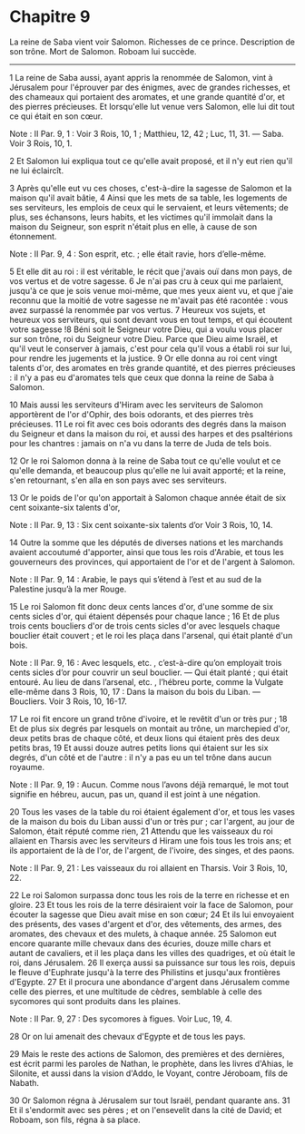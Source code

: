 # Chapitre 9

La reine de Saba vient voir Salomon.
Richesses de ce prince.
Description de son trône.
Mort de Salomon.
Roboam lui succède.

***

1 La reine de Saba aussi, ayant appris la renommée de Salomon, vint à Jérusalem pour l'éprouver par des énigmes, avec de grandes richesses, et des chameaux qui portaient des aromates, et une grande quantité d'or, et des pierres précieuses. Et lorsqu'elle lut venue vers Salomon, elle lui dit tout ce qui était en son cœur.

<span class="bible-note">Note : </span> II Par. 9, 1 : Voir 3 Rois, 10, 1 ; Matthieu, 12, 42 ; Luc, 11, 31. ― Saba. Voir 3 Rois, 10, 1.

2 Et Salomon lui expliqua tout ce qu'elle avait proposé, et il n'y eut rien qu'il ne lui éclaircît.


3 Après qu'elle eut vu ces choses, c'est-à-dire la sagesse de Salomon et la maison qu'il avait bâtie, 4 Ainsi que les mets de sa table, les logements de ses serviteurs, les emplois de ceux qui le servaient, et leurs vêtements; de plus, ses échansons, leurs habits, et les victimes qu'il immolait dans la maison du Seigneur, son esprit n'était plus en elle, à cause de son étonnement.

<span class="bible-note">Note : </span> II Par. 9, 4 : Son esprit, etc. ; elle était ravie, hors d’elle-même.

5 Et elle dit au roi : il est véritable, le récit que j'avais ouï dans mon pays, de vos vertus et de votre sagesse. 6 Je n'ai pas cru à ceux qui me parlaient, jusqu'à ce que je sois venue moi-même, que mes yeux aient vu, et que j'aie reconnu que la moitié de votre sagesse ne m'avait pas été racontée : vous avez surpassé la renommée par vos vertus. 7 Heureux vos sujets, et heureux vos serviteurs, qui sont devant vous en tout temps, et qui écoutent votre sagesse !8 Béni soit le Seigneur votre Dieu, qui a voulu vous placer sur son trône, roi du Seigneur votre Dieu. Parce que Dieu aime Israël, et qu'il veut le conserver à jamais, c'est pour cela qu'il vous a établi roi sur lui, pour rendre les jugements et la justice. 9 Or elle donna au roi cent vingt talents d'or, des aromates en très grande quantité, et des pierres précieuses : il n'y a pas eu d'aromates tels que ceux que donna la reine de Saba à Salomon.


10 Mais aussi les serviteurs d'Hiram avec les serviteurs de Salomon apportèrent de l'or d'Ophir, des bois odorants, et des pierres très précieuses. 11 Le roi fit avec ces bois odorants des degrés dans la maison du Seigneur et dans la maison du roi, et aussi des harpes et des psaltérions pour les chantres : jamais on n'a vu dans la terre de Juda de tels bois.


12 Or le roi Salomon donna à la reine de Saba tout ce qu'elle voulut et ce qu'elle demanda, et beaucoup plus qu'elle ne lui avait apporté; et la reine, s'en retournant, s'en alla en son pays avec ses serviteurs.


13 Or le poids de l'or qu'on apportait à Salomon chaque année était de six cent soixante-six talents d'or,

<span class="bible-note">Note : </span> II Par. 9, 13 : Six cent soixante-six talents d’or Voir 3 Rois, 10, 14.

14 Outre la somme que les députés de diverses nations et les marchands avaient accoutumé d'apporter, ainsi que tous les rois d'Arabie, et tous les gouverneurs des provinces, qui apportaient de l'or et de l'argent à Salomon.

<span class="bible-note">Note : </span> II Par. 9, 14 : Arabie, le pays qui s’étend à l’est et au sud de la Palestine jusqu’à la mer Rouge.


15 Le roi Salomon fit donc deux cents lances d'or, d'une somme de six cents sicles d'or, qui étaient dépensés pour chaque lance ; 16 Et de plus trois cents boucliers d'or de trois cents sicles d'or avec lesquels chaque bouclier était couvert ; et le roi les plaça dans l'arsenal, qui était planté d'un bois.

<span class="bible-note">Note : </span> II Par. 9, 16 : Avec lesquels, etc. , c’est-à-dire qu’on employait trois cents sicles d’or pour couvrir un seul bouclier. ― Qui était planté ; qui était entouré. Au lieu de dans l’arsenal, etc. , l’hébreu porte, comme la Vulgate elle-même dans 3 Rois, 10, 17 : Dans la maison du bois du Liban. ― Boucliers. Voir 3 Rois, 10, 16-17.


17 Le roi fit encore un grand trône d'ivoire, et le revêtit d'un or très pur ; 18 Et de plus six degrés par lesquels on montait au trône, un marchepied d'or, deux petits bras de chaque côté, et deux lions qui étaient près des deux petits bras, 19 Et aussi douze autres petits lions qui étaient sur les six degrés, d'un côté et de l'autre : il n'y a pas eu un tel trône dans aucun royaume.

<span class="bible-note">Note : </span> II Par. 9, 19 : Aucun. Comme nous l’avons déjà remarqué, le mot tout signifie en hébreu, aucun, pas un, quand il est joint à une négation.


20 Tous les vases de la table du roi étaient également d'or, et tous les vases de la maison du bois du Liban aussi d'un or très pur ; car l'argent, au jour de Salomon, était réputé comme rien, 21 Attendu que les vaisseaux du roi allaient en Tharsis avec les serviteurs d Hiram une fois tous les trois ans; et ils apportaient de là de l'or, de l'argent, de l'ivoire, des singes, et des paons.

<span class="bible-note">Note : </span> II Par. 9, 21 : Les vaisseaux du roi allaient en Tharsis. Voir 3 Rois, 10, 22.


22 Le roi Salomon surpassa donc tous les rois de la terre en richesse et en gloire. 23 Et tous les rois de la terre désiraient voir la face de Salomon, pour écouter la sagesse que Dieu avait mise en son cœur; 24 Et ils lui envoyaient des présents, des vases d'argent et d'or, des vêtements, des armes, des aromates, des chevaux et des mulets, à chaque année. 25 Salomon eut encore quarante mille chevaux dans des écuries, douze mille chars et autant de cavaliers, et il les plaça dans les villes des quadriges, et où était le roi, dans Jérusalem. 26 Il exerça aussi sa puissance sur tous les rois, depuis le fleuve d'Euphrate jusqu'à la terre des Philistins et jusqu'aux frontières d'Egypte. 27 Et il procura une abondance d'argent dans Jérusalem comme celle des pierres, et une multitude de cèdres, semblable à celle des sycomores qui sont produits dans les plaines.

<span class="bible-note">Note : </span> II Par. 9, 27 : Des sycomores à figues. Voir Luc, 19, 4.

28 Or on lui amenait des chevaux d'Egypte et de tous les pays.


29 Mais le reste des actions de Salomon, des premières et des dernières, est écrit parmi les paroles de Nathan, le prophète, dans les livres d'Ahias, le Silonite, et aussi dans la vision d'Addo, le Voyant, contre Jéroboam, fils de Nabath.


30 Or Salomon régna à Jérusalem sur tout Israël, pendant quarante ans. 31 Et il s'endormit avec ses pères ; et on l'ensevelit dans la cité de David; et Roboam, son fils, régna à sa place.

